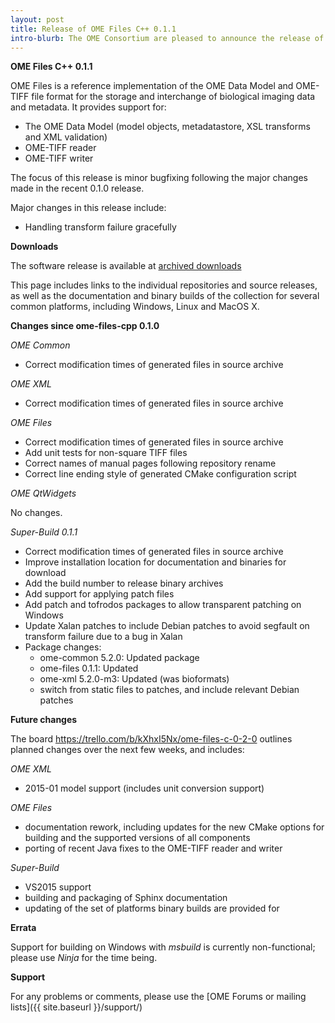 ```yaml
---
layout: post
title: Release of OME Files C++ 0.1.1
intro-blurb: The OME Consortium are pleased to announce the release of OME Files C++ 0.1.1
---
```

**OME Files C++ 0.1.1**

OME Files is a reference implementation of the OME Data Model and OME-TIFF file format for the storage and interchange of biological imaging data and metadata.  It provides support for:

*  The OME Data Model (model objects, metadatastore, XSL transforms and XML validation)
*  OME-TIFF reader
*  OME-TIFF writer

The focus of this release is minor bugfixing following the major changes made in the recent 0.1.0 release.

Major changes in this release include:

*  Handling transform failure gracefully

**Downloads**

The software release is available at [archived downloads](http://downloads.openmicroscopy.org/ome-files-cpp/0.1.1/)

This page includes links to the individual repositories and source releases, as well as the documentation and binary builds of the collection for several common platforms, including Windows, Linux and MacOS X.

**Changes since ome-files-cpp 0.1.0**

*OME Common*

*  Correct modification times of generated files in source archive

*OME XML*

*  Correct modification times of generated files in source archive

*OME Files*

*  Correct modification times of generated files in source archive
*  Add unit tests for non-square TIFF files
*  Correct names of manual pages following repository rename
*  Correct line ending style of generated CMake configuration script

*OME QtWidgets*

No changes.

*Super-Build 0.1.1*

-  Correct modification times of generated files in source archive
-  Improve installation location for documentation and binaries for download
-  Add the build number to release binary archives
-  Add support for applying patch files
-  Add patch and tofrodos packages to allow transparent patching on Windows
-  Update Xalan patches to include Debian patches to avoid segfault on transform failure due to a bug in Xalan
-  Package changes:
     -  ome-common 5.2.0: Updated package
     -  ome-files 0.1.1: Updated
     -  ome-xml 5.2.0-m3: Updated (was bioformats)
     -  switch from static files to patches, and include relevant Debian patches

**Future changes**

The board https://trello.com/b/kXhxI5Nx/ome-files-c-0-2-0 outlines planned changes over the next few weeks, and includes:

*OME XML*

-  2015-01 model support (includes unit conversion support)

*OME Files*

-  documentation rework, including updates for the new CMake options for building and the supported versions of all components
-  porting of recent Java fixes to the OME-TIFF reader and writer

*Super-Build*

-  VS2015 support
-  building and packaging of Sphinx documentation
-  updating of the set of platforms binary builds are provided for

**Errata**

Support for building on Windows with *msbuild* is currently non-functional; please use *Ninja* for the time being.

**Support**

For any problems or comments, please use the [OME Forums or mailing lists]({{ site.baseurl }}/support/)
